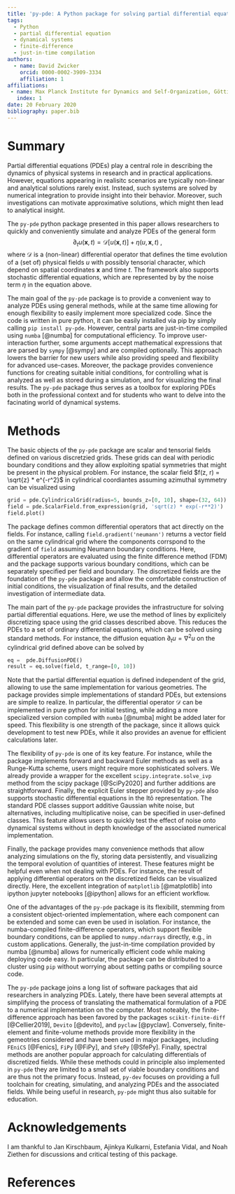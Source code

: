 ```yaml
---
title: 'py-pde: A Python package for solving partial differential equations'
tags:
  - Python
  - partial differential equation
  - dynamical systems
  - finite-difference
  - just-in-time compilation
authors:
  - name: David Zwicker
    orcid: 0000-0002-3909-3334
    affiliation: 1
affiliations:
 - name: Max Planck Institute for Dynamics and Self-Organization, Göttingen, Germany
   index: 1
date: 20 February 2020
bibliography: paper.bib
---
```


# Summary

Partial differential equations (PDEs) play a central role in describing the
dynamics of physical systems in research and in practical applications.
However, equations appearing in realisitc scenarios are typically non-linear and
analytical solutions rarely exist.
Instead, such systems are solved by numerical integration to provide insight
into their behavior.
Moreover, such investigations can motivate approximative solutions, which might
then lead to analytical insight.

The `py-pde` python package presented in this paper allows researchers to
quickly and conveniently simulate and analyze PDEs of the general form
$$
	\partial_t u(\boldsymbol x, t) = \mathcal D[u(\boldsymbol x, t)] 
		+ \eta(u, \boldsymbol x, t) \;,
$$
where $\mathcal D$ is a (non-linear) differential operator that defines
the time evolution of a (set of) physical fields $u$ with possibly
tensorial character, which depend on spatial coordinates $\boldsymbol x$
and time $t$.
The framework also supports stochastic differential equations, which are
represented by by the noise term $\eta$ in the equation above.

The main goal of the `py-pde` package is to provide a convenient way to analyze
PDEs using general methods, while at the same time allowing for enough
flexibility to easily implement more specialized code.
Since the code is written in pure python, it can be easily installed via pip by
simply calling `pip install py-pde`.
However, central parts are just-in-time compiled using `numba` [@numba] for 
computational efficiency.
To improve user-interaction further, some arguments accept mathematical
expressions that are parsed by `sympy` [@sympy] and are compiled optionally.
This approach lowers the barrier for new users while also providing speed and 
flexibility for advanced use-cases.
Moreover, the package provides convenience functions for creating suitable 
initial conditions, for controlling what is analyzed as well as stored during a
simulation, and for visualizing the final results.
The `py-pde` package thus serves as a toolbox for exploring PDEs both in the
professional context and for students who want to delve into the facinating
world of dynamical systems.


# Methods

The basic objects of the `py-pde` package are scalar and tensorial fields
defined on various discretzied grids.
These grids can deal with periodic boundary conditions and they allow exploiting
spatial symmetries that might be present in the physical problem. 
For instance, the scalar field $f(z, r) = \sqrt{z} * e^{-r^2}$ in cylindrical
coordiantes assuming azimuthal symmetry can be visualized using
```python
grid = pde.CylindricalGrid(radius=5, bounds_z=[0, 10], shape=(32, 64))
field = pde.ScalarField.from_expression(grid, 'sqrt(z) * exp(-r**2)')
field.plot()
```
The package defines common differential operators that act directly on the
fields.
For instance, calling `field.gradient('neumann')` returns a vector field on the
same cylindrical grid where the components corrspond to the gradient of
`field` assuming Neumann boundary conditions.
Here, differential operators are evaluated using the finite difference method
(FDM) and the package supports various boundary conditions, which can be
separately specified per field and boundary.
The discretized fields are the foundation of the `py-pde` package and allow 
the comfortable construction of initial conditions, the visualization of final
results, and the detailed investigation of intermediate data.

The main part of the `py-pde` package provides the infrastructure for solving
partial differential equations.
Here, we use the method of lines by explicitely discretizing space using the
grid classes described above.
This reduces the PDEs to a set of ordinary differential equations, which can
be solved using standard methods.
For instance, the diffusion equation $\partial_t u = \nabla^2 u$ on the
cylindrical grid defined above can be solved by
```python
eq =  pde.DiffusionPDE()
result = eq.solve(field, t_range=[0, 10])
```
Note that the partial differential equation is defined independent of the grid,
allowing to use the same implementation for various geometries.
The package provides simple implementations of standard PDEs, but extensions are
simple to realize.
In particular, the differential operator $\mathcal D$ can be implemented in pure
python for initial testing, while adding a more specialized version compiled
with `numba` [@numba] might be added later for speed.
This flexibility is one strength of the package, since it allows quick
development to test new PDEs, while it also provides an avenue for efficient
calculations later.

The flexibility of `py-pde` is one of its key feature.
For instance, while the package implements forward and backward Euler methods as
well as a Runge-Kutta scheme, users might require more sophisticated solvers.
We already provide a wrapper for the excellent `scipy.integrate.solve_ivp` method
from the scipy package [@SciPy2020] and further additions are straightforward.
Finally, the explicit Euler stepper provided by `py-pde` also supports
stochastic differential equations in the Itô representation.
The standard PDE classes support additive Gaussian white noise, but
alternatives, including multiplicative noise, can be specified in user-defined
classes.
This feature allows users to quickly test the effect of noise onto 
dynamical systems without in depth knowledge of the associated numerical
implementation.

Finally, the package provides many convenience methods that allow analyzing
simulations on the fly, storing data persistently, and visualizing the temporal
evolution of quantities of interest.
These features might be helpful even when not dealing with PDEs.
For instance, the result of applying differential operators on the discretized
fields can be visualized directly. 
Here, the excellent integration of `matplotlib` [@matplotlib] into ipython
jupyter notebooks [@ipython] allows for an efficient workflow.

One of the advantages of the `py-pde` package is its flexibilit, stemming from a
consistent object-oriented implementation, where each component can be extended
and some can even be used in isolation.
For instance, the numba-compiled finite-difference operators, which support
flexible boundary conditions, can be applied to `numpy.ndarrays` directly, e.g., 
in custom applications.
Generally, the just-in-time compilation provided by numba [@numba] allows for
numerically efficient code while making deploying code easy.
In particular, the package can be distributed to a cluster using `pip` without
worrying about setting paths or compiling source code. 

The `py-pde` package joins a long list of software packages that aid researchers
in analyzing PDEs.
Lately, there have been several attempts at simplifying the process of
translating the mathematical formulation of a PDE to a numerical implementation 
on the computer.
Most noteably, the finite-difference approach has been favored by the packages
`scikit-finite-diff` [@Cellier2019], `Devito` [@devito], and `pyclaw` [@pyclaw].
Conversely, finite-element and finite-volume methods provide more flexibility in
the gemeotries considered and have been used in major packages, including
`FEniCS` [@Fenics], `FiPy` [@FiPy], and `SfePy` [@SfePy].
Finally, spectral methods are another popular approach for calculating
differentials of discretized fields.
While these methods could in principle also implemented in `py-pde` they are
limited to a small set of viable boundary conditions and are thus not the 
primary focus.
Instead, `py-dev` focuses on providing a full toolchain for creating,
simulating, and analyzing PDEs and the associated fields.
While being useful in research, `py-pde` might thus also suitable for education.  


# Acknowledgements

I am thankful to Jan Kirschbaum, Ajinkya Kulkarni, Estefania Vidal, and Noah
Ziethen for discussions and critical testing of this package. 

# References